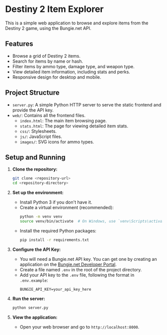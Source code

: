 # Destiny 2 Item Explorer

This is a simple web application to browse and explore items from the Destiny 2 game, using the Bungie.net API.

## Features

-   Browse a grid of Destiny 2 items.
-   Search for items by name or hash.
-   Filter items by ammo type, damage type, and weapon type.
-   View detailed item information, including stats and perks.
-   Responsive design for desktop and mobile.

## Project Structure

-   `server.py`: A simple Python HTTP server to serve the static frontend and provide the API key.
-   `web/`: Contains all the frontend files.
    -   `index.html`: The main item browsing page.
    -   `stats.html`: The page for viewing detailed item stats.
    -   `css/`: Stylesheets.
    -   `js/`: JavaScript files.
    -   `images/`: SVG icons for ammo types.

## Setup and Running

1.  **Clone the repository:**
    ```bash
    git clone <repository-url>
    cd <repository-directory>
    ```

2.  **Set up the environment:**
    -   Install Python 3 if you don't have it.
    -   Create a virtual environment (recommended):
        ```bash
        python -m venv venv
        source venv/bin/activate  # On Windows, use `venv\Scripts\activate`
        ```
    -   Install the required Python packages:
        ```bash
        pip install -r requirements.txt
        ```

3.  **Configure the API Key:**
    -   You will need a Bungie.net API key. You can get one by creating an application on the [Bungie.net Developer Portal](https://www.bungie.net/en/Application).
    -   Create a file named `.env` in the root of the project directory.
    -   Add your API key to the `.env` file, following the format in `.env.example`:
        ```
        BUNGIE_API_KEY=your_api_key_here
        ```

4.  **Run the server:**
    ```bash
    python server.py
    ```

5.  **View the application:**
    -   Open your web browser and go to `http://localhost:8000`.
